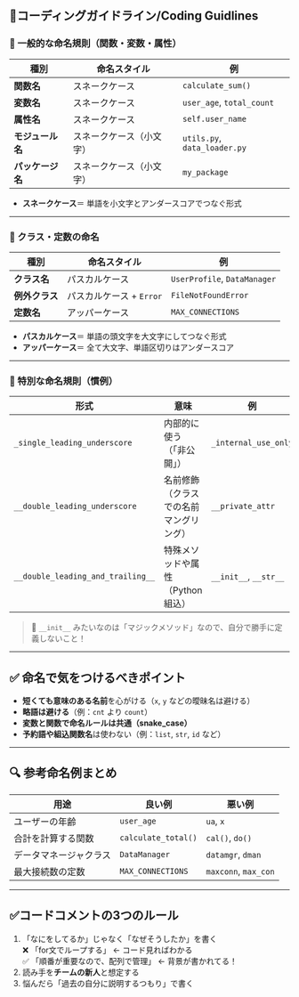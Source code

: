 ## 🧠コーディングガイドライン/Coding Guidlines

### 🔧 一般的な命名規則（関数・変数・属性）

| 種別         | 命名スタイル       | 例                            |
| ---------- | ------------ | ---------------------------- |
| **関数名**    | スネークケース      | `calculate_sum()`            |
| **変数名**    | スネークケース      | `user_age`, `total_count`    |
| **属性名**    | スネークケース      | `self.user_name`             |
| **モジュール名** | スネークケース（小文字） | `utils.py`, `data_loader.py` |
| **パッケージ名** | スネークケース（小文字） | `my_package`                 |

* **スネークケース**＝ 単語を小文字とアンダースコアでつなぐ形式

---

### 🧱 クラス・定数の命名

| 種別        | 命名スタイル            | 例                            |
| --------- | ----------------- | ---------------------------- |
| **クラス名**  | パスカルケース           | `UserProfile`, `DataManager` |
| **例外クラス** | パスカルケース + `Error` | `FileNotFoundError`          |
| **定数名**   | アッパーケース           | `MAX_CONNECTIONS`            |

* **パスカルケース**＝ 単語の頭文字を大文字にしてつなぐ形式
* **アッパーケース**＝ 全て大文字、単語区切りはアンダースコア

---

### 👻 特別な命名規則（慣例）

| 形式                                | 意味                  | 例                     |
| --------------------------------- | ------------------- | --------------------- |
| `_single_leading_underscore`      | 内部的に使う（「非公開」）       | `_internal_use_only`  |
| `__double_leading_underscore`     | 名前修飾（クラスでの名前マングリング） | `__private_attr`      |
| `__double_leading_and_trailing__` | 特殊メソッドや属性（Python組込） | `__init__`, `__str__` |

> 📝 `__init__` みたいなのは「マジックメソッド」なので、自分で勝手に定義しないこと！

---

## ✅ 命名で気をつけるべきポイント

* **短くても意味のある名前**を心がける（`x`, `y` などの曖昧名は避ける）
* **略語は避ける**（例：`cnt` より `count`）
* **変数と関数で命名ルールは共通（snake\_case）**
* **予約語や組込関数名**は使わない（例：`list`, `str`, `id` など）

---

## 🔍 参考命名例まとめ

| 用途          | 良い例                 | 悪い例                  |
| ----------- | ------------------- | -------------------- |
| ユーザーの年齢     | `user_age`          | `ua`, `x`            |
| 合計を計算する関数   | `calculate_total()` | `cal()`, `do()`      |
| データマネージャクラス | `DataManager`       | `datamgr`, `dman`    |
| 最大接続数の定数    | `MAX_CONNECTIONS`   | `maxconn`, `max_con` |

---
## ✅コードコメントの3つのルール
1. 「なにをしてるか」じゃなく「なぜそうしたか」を書く
<br>❌ 「for文でループする」 ← コード見ればわかる
<br>✅ 「順番が重要なので、配列で管理」 ← 背景が書かれてる！
2. 読み手を**チームの新人**と想定する
3. 悩んだら「過去の自分に説明するつもり」で書く
